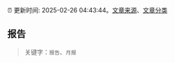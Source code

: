 :alarm_clock: 更新时间: 2025-02-26 04:43:44。[文章来源](/README.md)、[文章分类](/TAGS.md)

## 报告


> 关键字：`报告`、`月报`



